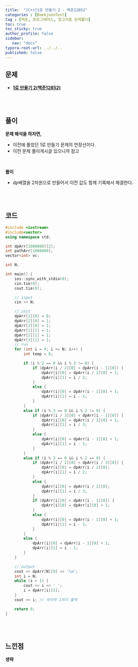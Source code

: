 ```yaml
---
title:  "[C++]1로 만들기 2 - 백준12852"
categories : [BaekjoonTest]
tag : [백준, 프로그래머스, 알고리즘 문제풀이]
toc: true
toc_sticky: true
author_profile: false
sidebar:
   nav: "docs"
typora-root-url: ../../..
published: false
---
```




## 문제

* **[1로 만들기 2(백준12852)](https://www.acmicpc.net/problem/12852)**

<br><br>

## 풀이

**문제 해석을 하자면,**

* 이전에 풀었던 1로 만들기 문제의 연장선이다.
* 이전 문제 풀이게시글 있으니까 참고

<br>

**풀이**

* dp배열을 2차원으로 만들어서 이전 값도 함께 기록해서 해결한다.

<br><br>

## 코드

```c++
#include <iostream>
#include<vector>
using namespace std;

int dpArr[1000000][2];
int pathArr[1000000];
vector<int> vc;

int N;

int main() {
	ios::sync_with_stdio(0);
	cin.tie(0);
	cout.tie(0);

	// input
	cin >> N;

	// init
	dpArr[1][0] = 0;
	dpArr[2][0] = 1;
	dpArr[3][0] = 1;
	dpArr[1][1] = 1;
	dpArr[2][1] = 1;
	dpArr[3][1] = 1;
	// run
	for (int i = 4; i <= N; i++) {
		int temp = 0;

		if (i % 2 == 0 && i % 3 != 0) {
			if (dpArr[i / 2][0] < dpArr[i - 1][0]) {
				dpArr[i][0] = dpArr[i / 2][0] + 1;
				dpArr[i][1] = i / 2;
			}
			else {
				dpArr[i][0] = dpArr[i - 1][0] + 1;
				dpArr[i][1] = i - 1;
			}
		}
		else if (i % 3 == 0 && i % 2 != 0) {
			if (dpArr[i / 3][0] < dpArr[i - 1][0]) {
				dpArr[i][0] = dpArr[i / 3][0] + 1;
				dpArr[i][1] = i / 3;
			}
			else {
				dpArr[i][0] = dpArr[i - 1][0] + 1;
				dpArr[i][1] = i - 1;
			}
		}
		else if (i % 3 == 0 && i % 2 == 0) {
			if (dpArr[i / 2][0] < dpArr[i / 3][0]) {
				dpArr[i][0] = dpArr[i / 2][0];
				dpArr[i][1] = i / 2;
			}
			else {
				dpArr[i][0] = dpArr[i / 3][0];
				dpArr[i][1] = i / 3;
			}
			if (dpArr[i][0] < dpArr[i - 1][0]) {
				dpArr[i][0] = dpArr[i][0] + 1;
			}
			else {
				dpArr[i][0] = dpArr[i - 1][0] + 1;
				dpArr[i][1] = i - 1;
			}
		}
		else {
			dpArr[i][0] = dpArr[i - 1][0] + 1;
			dpArr[i][1] = i - 1;
		}
	}

	// output
	cout << dpArr[N][0] << '\n';
	int i = N;
	while (i > 1) {
		cout << i << ' ';
		i = dpArr[i][1];
	}
	cout << i; // 마지막 1까지 출력

	return 0;
}
```

<br><br>

## 느낀점

**생략**
